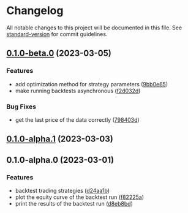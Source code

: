 # Changelog

All notable changes to this project will be documented in this file. See [standard-version](https://github.com/conventional-changelog/standard-version) for commit guidelines.

## [0.1.0-beta.0](https://github.com/fugle-dev/fugle-backtest-node/compare/v0.1.0-alpha.1...v0.1.0-beta.0) (2023-03-05)


### Features

* add optimization method for strategy parameters ([9bb0e65](https://github.com/fugle-dev/fugle-backtest-node/commit/9bb0e65d69e1ceed8d5335779a7d68ccf811fd1f))
* make running backtests asynchronous ([f2d032d](https://github.com/fugle-dev/fugle-backtest-node/commit/f2d032d513181f36aea5133cc83fe5b8edfa1b8b))


### Bug Fixes

* get the last price of the data correctly ([798403d](https://github.com/fugle-dev/fugle-backtest-node/commit/798403dc0fa01fc66b28c89a3cd893f10ad7f5a7))

## [0.1.0-alpha.1](https://github.com/fugle-dev/fugle-backtest-node/compare/v0.1.0-alpha.0...v0.1.0-alpha.1) (2023-03-03)

## 0.1.0-alpha.0 (2023-03-01)


### Features

* backtest trading strategies ([d24aa1b](https://github.com/fugle-dev/fugle-backtest-node/commit/d24aa1b18b28fb6bba0fc080dcc08456e27390e5))
* plot the equity curve of the backtest run ([f82225a](https://github.com/fugle-dev/fugle-backtest-node/commit/f82225a4fca9f1eb0b8e848b78d043fe0f112dae))
* print the results of the backtest run ([d8eb8bd](https://github.com/fugle-dev/fugle-backtest-node/commit/d8eb8bd3c5030c7ac34654ebd7e15cacdcd39957))
